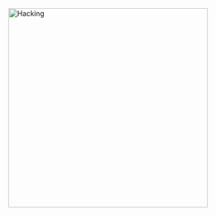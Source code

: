 


<img align="center" alt="Hacking" width="400" src="https://media.tenor.com/GfSX-u7VGM4AAAAC/coding.gif">


